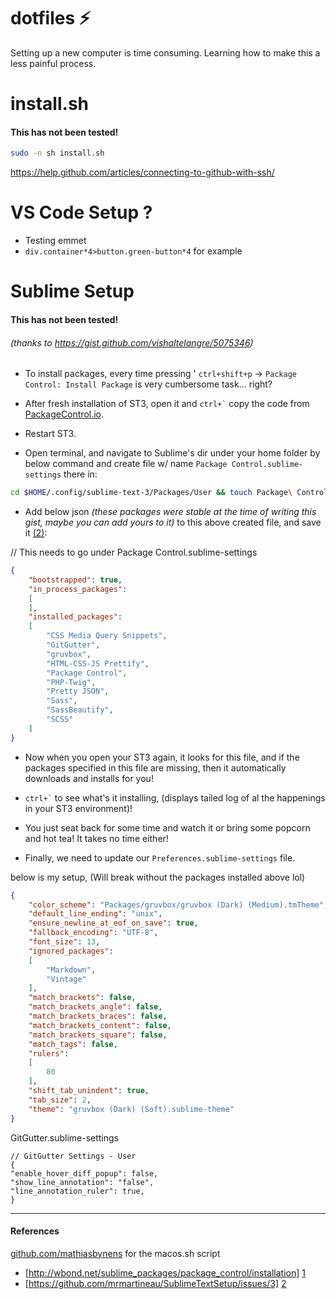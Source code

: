 # dotfiles ⚡️
Setting up a new computer is time consuming. Learning how to make this a less painful process.

# install.sh
#### This has not been tested!
```bash
sudo -n sh install.sh
```

https://help.github.com/articles/connecting-to-github-with-ssh/

# VS Code Setup ?

* Testing emmet
* `div.container*4>button.green-button*4` for example



# Sublime Setup
#### This has not been tested!
###### (thanks to https://gist.github.com/vishaltelangre/5075346)



* To install packages, every time pressing ' `ctrl+shift+p` → `Package Control: Install Package` is very cumbersome task... right?

* After fresh installation of ST3, open it and <code>ctrl+`</code> copy the code from [PackageControl.io](https://packagecontrol.io/installation).
* Restart ST3.

* Open terminal, and navigate to Sublime's dir under your home folder by below command and create file w/ name `Package Control.sublime-settings` there in:

```bash
cd $HOME/.config/sublime-text-3/Packages/User && touch Package\ Control.sublime-settings
```

* Add below json _(these packages were stable at the time of writing this gist, maybe you can add yours to it)_ to this above created file, and save it [(2)][2]:

// This needs to go under Package Control.sublime-settings

```json
{
	"bootstrapped": true,
	"in_process_packages":
	[
	],
	"installed_packages":
	[
		"CSS Media Query Snippets",
		"GitGutter",
		"gruvbox",
		"HTML-CSS-JS Prettify",
		"Package Control",
		"PHP-Twig",
		"Pretty JSON",
		"Sass",
		"SassBeautify",
		"SCSS"
	]
}
```

* Now when you open your ST3 again, it looks for this file, and if the packages specified in this file are missing, then it automatically downloads and installs for you!

* <code>ctrl+`</code> to see what's it installing, (displays tailed log of al the happenings in your ST3 environment)! 

* You just seat back for some time and watch it or bring some popcorn and hot tea! It takes no time either! 

* Finally, we need to update our `Preferences.sublime-settings` file.

below is my setup, (Will break without the packages installed above lol)

```json
{
	"color_scheme": "Packages/gruvbox/gruvbox (Dark) (Medium).tmTheme",
	"default_line_ending": "unix",
	"ensure_newline_at_eof_on_save": true,
	"fallback_encoding": "UTF-8",
	"font_size": 13,
	"ignored_packages":
	[
		"Markdown",
		"Vintage"
	],
	"match_brackets": false,
	"match_brackets_angle": false,
	"match_brackets_braces": false,
	"match_brackets_content": false,
	"match_brackets_square": false,
	"match_tags": false,
	"rulers":
	[
		80
	],
	"shift_tab_unindent": true,
	"tab_size": 2,
	"theme": "gruvbox (Dark) (Soft).sublime-theme"
}

```

GitGutter.sublime-settings 

```
// GitGutter Settings - User
{
"enable_hover_diff_popup": false,
"show_line_annotation": "false",
"line_annotation_ruler": true,
}

```

_ _ _

#### References

[github.com/mathiasbynens](github.com/mathiasbynens) for the macos.sh script
+ [http://wbond.net/sublime_packages/package_control/installation] [1]
+ [https://github.com/mrmartineau/SublimeTextSetup/issues/3] [2]

[1]: http://wbond.net/sublime_packages/package_control/installation        "Sublime Package Control Installation"
[2]: https://github.com/mrmartineau/SublimeTextSetup/issues/3              "Paul Irish and Wbond Thread on GitHub"

